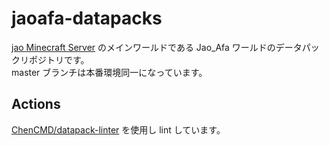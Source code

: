 # jaoafa-datapacks

[jao Minecraft Server](https://jaoafa.com) のメインワールドである Jao_Afa ワールドのデータパックリポジトリです。  
master ブランチは本番環境同一になっています。

## Actions

[ChenCMD/datapack-linter](https://github.com/ChenCMD/datapack-linter) を使用し lint しています。
